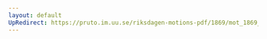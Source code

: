 ```yaml
---
layout: default
UpRedirect: https://pruto.im.uu.se/riksdagen-motions-pdf/1869/mot_1869__ak__250/mot_1869__ak__250-003.pdf
---
```

